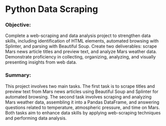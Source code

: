 # Python Data Scraping

### Objective:
Complete a web-scraping and data analysis project to strengthen data skills, including identification of HTML elements, automated browsing with Splinter, and parsing with Beautiful Soup. Create two deliverables: scrape Mars news article titles and preview text, and analyze Mars weather data. Demonstrate proficiency in collecting, organizing, analyzing, and visually presenting insights from web data.

### Summary:
This project involves two main tasks. The first task is to scrape titles and preview text from Mars news articles using Beautiful Soup and Splinter for automated browsing. The second task involves scraping and analyzing Mars weather data, assembling it into a Pandas DataFrame, and answering questions related to temperature, atmospheric pressure, and time on Mars. Both tasks aim to enhance data skills by applying web-scraping techniques and performing data analysis.
